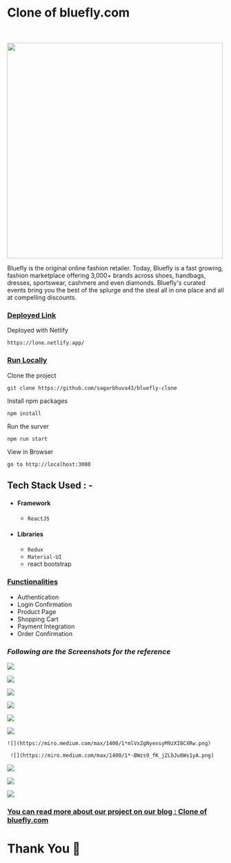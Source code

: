 # Clone of bluefly.com  &nbsp;   &nbsp;   &nbsp;   &nbsp;   &nbsp; &nbsp;   &nbsp;   &nbsp;   &nbsp;   &nbsp; &nbsp;   &nbsp;   &nbsp;     &nbsp;   &nbsp;    &nbsp;   &nbsp;   &nbsp;   &nbsp;   
<img src="https://cdn.shopify.com/s/files/1/0248/3473/6191/files/Untitled_2_.png_5_x104@2x.png?v=1620852820" width="500px"/> 

Bluefly is the original online fashion retailer. Today, Bluefly is a fast growing, fashion marketplace offering 3,000+ brands across shoes, handbags, dresses, sportswear, cashmere and even diamonds. Bluefly's curated events bring you the best of the splurge and the steal all in one place and all at compelling discounts.

<div style='page-break-after: always'></div>

### <u>Deployed Link</u>


Deployed with Netlify 
```
https://lone.netlify.app/
 ```

### <u>Run Locally</u>

Clone the project

```
git clone https://github.com/sagarbhuva43/bluefly-clone
```

Install npm packages

```
npm install
```

Run the surver

```
npm run start
```

View in Browser

```
go to http://localhost:3000
```

<div style='page-break-after: always'></div>



## Tech Stack Used : -
- #### Framework
  - `ReactJS`
- #### Libraries
  - `Redux`
  - `Material-UI`
  - react bootstrap

<div style='page-break-after: always'></div>

### <u>Functionalities</u>

- Authentication
- Login Confirmation
- Product Page
- Shopping Cart
- Payment Integration
- Order Confirmation

<div style='page-break-after: always'></div>

### _Following are the Screenshots for the reference_

  ![](https://miro.medium.com/max/1400/1*OuqcbeUkNj-rQF0dhAcGbw.png)

  ![](https://miro.medium.com/max/1400/1*LUSem7ghuObBQLB6OHzl5A.png)

  ![](https://miro.medium.com/max/1400/1*l8TQjf9DznPPqLdKuRpoTA.png)

  ![](https://miro.medium.com/max/1400/1*e2OieBNDIwQ9UhnuSQu7Hg.png)

  ![](https://miro.medium.com/max/1400/1*QY4VQr-pPjLgIbO0K2vRcQ.png)
  
   ![](https://miro.medium.com/max/1400/1*M2A87KdTb2t04lZXROlxOQ.png)
   
    ![](https://miro.medium.com/max/1400/1*mlVxZgNyexsyM9zXI8CXRw.png)
    
     ![](https://miro.medium.com/max/1400/1*-BWzs9_fK_jZLbJu6Ws1yA.png)

 ![](https://miro.medium.com/max/1400/1*lksY64ClYvvCk7r-i5gPzQ.png)
 
  ![](https://miro.medium.com/max/1400/1*MkvorVeCZvaOUL6sIZQlhQ.png)
  
   ![](https://miro.medium.com/max/1400/1*fLkk1PBElPAjBP6V0oVdWQ.png)

### <u>You can read more about our project on our blog : <a href="https://medium.com/@bhuvasagar632/clone-of-bulefly-com-564d99d1f77b" target="_blank">Clone of bluefly.com</a> </u>

# Thank You :sparkling_heart:

